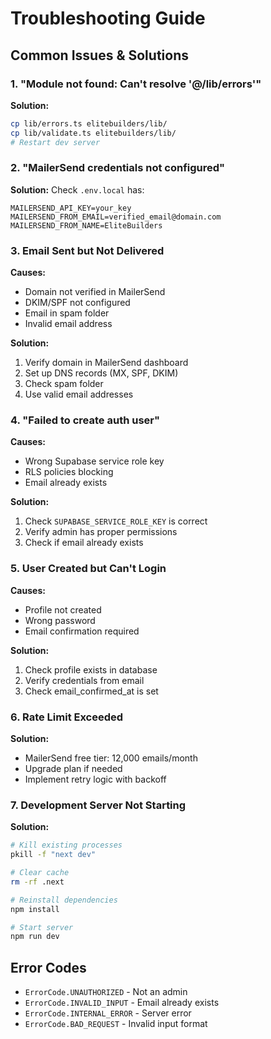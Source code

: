# Troubleshooting Guide

## Common Issues & Solutions

### 1. "Module not found: Can't resolve '@/lib/errors'"
**Solution:**
```bash
cp lib/errors.ts elitebuilders/lib/
cp lib/validate.ts elitebuilders/lib/
# Restart dev server
```

### 2. "MailerSend credentials not configured"
**Solution:**
Check `.env.local` has:
```env
MAILERSEND_API_KEY=your_key
MAILERSEND_FROM_EMAIL=verified_email@domain.com
MAILERSEND_FROM_NAME=EliteBuilders
```

### 3. Email Sent but Not Delivered
**Causes:**
- Domain not verified in MailerSend
- DKIM/SPF not configured
- Email in spam folder
- Invalid email address

**Solution:**
1. Verify domain in MailerSend dashboard
2. Set up DNS records (MX, SPF, DKIM)
3. Check spam folder
4. Use valid email addresses

### 4. "Failed to create auth user"
**Causes:**
- Wrong Supabase service role key
- RLS policies blocking
- Email already exists

**Solution:**
1. Check `SUPABASE_SERVICE_ROLE_KEY` is correct
2. Verify admin has proper permissions
3. Check if email already exists

### 5. User Created but Can't Login
**Causes:**
- Profile not created
- Wrong password
- Email confirmation required

**Solution:**
1. Check profile exists in database
2. Verify credentials from email
3. Check email_confirmed_at is set

### 6. Rate Limit Exceeded
**Solution:**
- MailerSend free tier: 12,000 emails/month
- Upgrade plan if needed
- Implement retry logic with backoff

### 7. Development Server Not Starting
**Solution:**
```bash
# Kill existing processes
pkill -f "next dev"

# Clear cache
rm -rf .next

# Reinstall dependencies
npm install

# Start server
npm run dev
```

## Error Codes

- `ErrorCode.UNAUTHORIZED` - Not an admin
- `ErrorCode.INVALID_INPUT` - Email already exists
- `ErrorCode.INTERNAL_ERROR` - Server error
- `ErrorCode.BAD_REQUEST` - Invalid input format
